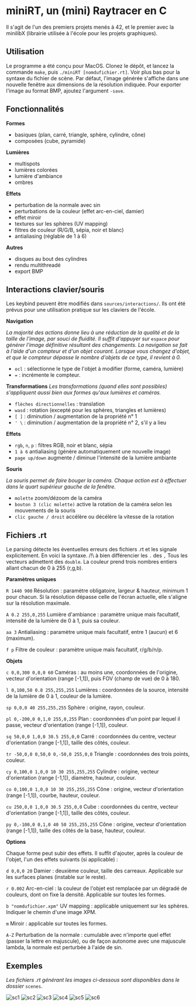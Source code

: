 # miniRT, un (mini) Raytracer en C

Il s'agit de l'un des premiers projets menés à 42, et le premier avec la minilibX (librairie utilisée à l'école pour les projets graphiques).

## Utilisation

Le programme a été conçu pour MacOS.
Clonez le dépôt, et lancez la commande `make`, puis `./miniRT [nomdufichier.rt]`.
Voir plus bas pour la syntaxe du fichier de scène. Par défaut, l'image générée s'affiche dans une nouvelle fenêtre aux dimensions de la résolution indiquée. Pour exporter l'image au format BMP, ajoutez l'argument `-save`.

## Fonctionnalités

**Formes**
- basiques (plan, carré, triangle, sphère, cylindre, cône)
- composées (cube, pyramide)

**Lumières**

- multispots
- lumières colorées
- lumière d'ambiance
- ombres

**Effets**

- perturbation de la normale avec sin
- perturbations de la couleur (effet arc-en-ciel, damier)
- effet miroir
- textures sur les sphères (UV mapping)
- filtres de couleur (R/G/B, sépia, noir et blanc)
- antialiasing (réglable de 1 à 6)

**Autres**

- disques au bout des cylindres
- rendu multithreadé
- export BMP

## Interactions clavier/souris

Les keybind peuvent être modifiés dans `sources/interactions/`. Ils ont été prévus pour une utilisation pratique sur les claviers de l'école.

**Navigation**

*La majorité des actions donne lieu à une réduction de la qualité et de la taille de l'image, par souci de fluidité. Il suffit d'appuyer sur* `espace` *pour générer l'image définitive résultant des changements.*
*La navigation se fait à l'aide d'un compteur et d'un objet courant. Lorsque vous changez d'objet, et que le compteur dépasse le nombre d'objets de ce type, il revient à 0.*
- `ocl` : sélectionne le type de l'objet à modifier (forme, caméra, lumière)
- `=` : incrémente le compteur.

**Transformations**
*Les transformations (quand elles sont possibles) s'appliquent aussi bien aux formes qu'aux lumières et caméras.*

- `flèches directionnelles` : translation
- `wasd` : rotation (excepté pour les sphères, triangles et lumières)
- `[ ]` : diminution / augmentation de la propriété n° 1
- `' \` : diminution / augmentation de la propriété n° 2, s'il y a lieu

**Effets**

- `rgb`, `n`, `p` : filtres RGB, noir et blanc, sépia
- `1 à 6` antialiasing (génère automatiquement une nouvelle image)
- `page up/down` augmente / diminue l'intensité de la lumière ambiante

**Souris**

*La souris permet de faire bouger la caméra. Chaque action est à effectuer dans le quart supérieur gauche de la fenêtre.*
- `molette` zoom/dézoom de la caméra
- `bouton 3 (clic molette)` active la rotation de la caméra selon les mouvements de la souris
- `clic gauche / droit` accélère ou décélère la vitesse de la rotation

## Fichiers .rt

Le parsing détecte les éventuelles erreurs des fichiers .rt et les signale explicitement. En voici la syntaxe. 
/!\ à bien différencier les `.` des `,`
Tous les vecteurs admettent des `double`. La couleur prend trois nombres entiers allant chacun de 0 à 255 (r,g,b).

**Paramètres uniques**

`R 1440 900` Résolution : paramètre obligatoire, largeur & hauteur, minimum 1 pour chacun. Si la résolution dépasse celle de l'écran actuelle, elle s'aligne sur la résolution maximale.

`A 0.2 255,0,255` Lumière d'ambiance : paramètre unique mais facultatif, intensité de la lumière de 0 à 1, puis sa couleur.

`aa 3` Antialiasing : paramètre unique mais facultatif, entre 1 (aucun) et 6 (maximum).

`f p` Filtre de couleur : paramètre unique mais facultatif, r/g/b/n/p.

**Objets**

`c 0,0,300 0,0,0 60` Caméras : au moins une, coordonnées de l'origine, vecteur d'orientation (range [-1,1]), puis FOV (champ de vue) de 0 à 180.

`l 0,100,50 0.8 255,255,255` Lumières : coordonnées de la source, intensité de la lumière de 0 à 1, couleur de la lumière.

`sp 0,0,0 40 255,255,255` Sphère : origine, rayon, couleur.

`pl 0,-200,0 0,1,0 255,0,255` Plan : coordonnées d'un point par lequel il passe, vecteur d'orientation (range [-1,1]), couleur.

`sq 50,0,0 1,0,0 30.5 255,0,0` Carré : coordonnées du centre, vecteur d'orientation (range [-1,1]), taille des côtés, couleur.

`tr -50,0,0 0,50,0 0,-50,0 255,0,0` Triangle : coordonnées des trois points, couleur.

`cy 0,100,0 1,0,0 10 30 255,255,255` Cylindre : origine, vecteur d'orientation (range [-1,1]), diamètre, hauteur, couleur.

`co 0,100,0 1,0,0 10 30 255,255,255` Cône : origine, vecteur d'orientation (range [-1,1]), courbe, hauteur, couleur.

`cu 250,0,0 1,0,0 30.5 255,0,0` Cube : coordonnées du centre, vecteur d'orientation (range [-1,1]), taille des côtés, couleur.

`py 0,-100,0 0,1,0 40 50 255,255,255` Cône : origine, vecteur d'orientation (range [-1,1]), taille des côtés de la base, hauteur, couleur.

**Options**

Chaque forme peut subir des effets. Il suffit d'ajouter, après la couleur de l'objet, l'un des effets suivants (si applicable) : 

`d 0,0,0 20` Damier : deuxième couleur, taille des carreaux. Applicable sur les surfaces planes (instable sur le reste).

`r 0.002` Arc-en-ciel : la couleur de l'objet est remplacée par un dégradé de couleurs, dont on fixe la densité. Applicable sur toutes les formes.

`b "nomdufichier.xpm"` UV mapping : applicable uniquement sur les sphères. Indiquer le chemin d'une image XPM.

`m` Miroir : applicable sur toutes les formes.

`A-Z` Perturbation de la normale : cumulable avec n'importe quel effet (passer la lettre en majuscule), ou de façon autonome avec une majuscule lambda, la normale est perturbée à l'aide de sin.


## Exemples

*Les fichiers .rt générant les images ci-dessous sont disponibles dans le dossier* `scenes`.

![sc1](https://raw.githubusercontent.com/harner1/miniRt/master/images/sc1.bmp?token=ALOEVZ2HRM6FPLRTFFILYF26GBTFU)
![sc2](https://raw.githubusercontent.com/harner1/miniRt/master/images/sc2.bmp?token=ALOEVZYSL4LQ3C7ZMNINS5C6GBTHC)
![sc3](https://raw.githubusercontent.com/harner1/miniRt/master/images/sc3.bmp?token=ALOEVZ5AMKRLQ4XFVZBXWJ26GBTIO)
![sc4](https://raw.githubusercontent.com/harner1/miniRt/master/images/sc4.bmp?token=ALOEVZ7L4UBHUDZQVKXG4526GBTLY)
![sc5](https://raw.githubusercontent.com/harner1/miniRt/master/images/sc5.bmp?token=ALOEVZ3WBRGYPQXE2MHUXAK6GBTN4)
![sc6](https://raw.githubusercontent.com/harner1/miniRt/master/images/sc6.bmp?token=ALOEVZ6KOPLMFBG3XEVXW7S6GBTPM)

